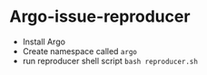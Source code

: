 # Argo-issue-reproducer
- Install Argo
- Create namespace called `argo`
- run reproducer shell script `bash reproducer.sh`
